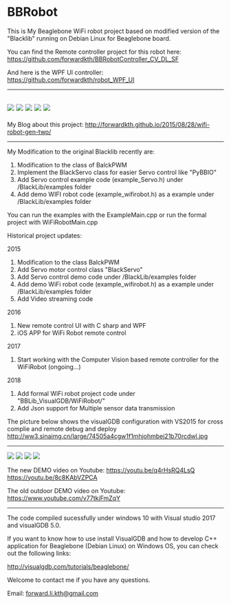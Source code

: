 # BBRobot
This is My Beaglebone WiFi robot project based on modified version of the "Blacklib" running on Debian Linux for Beaglebone board. 

You can find the Remote controller project for this robot here: https://github.com/forwardkth/BBRobotController_CV_DL_SF

And here is the WPF UI controller: https://github.com/forwardkth/robot_WPF_UI

-------------------------------------------------------------
![](http://ww4.sinaimg.cn/mw1024/74505a4cjw1f15bm3c82lj218g0xcqku.jpg)
![](https://wx4.sinaimg.cn/mw1024/74505a4cgy1fpvirumai6j23402c0e82.jpg)
![](https://wx2.sinaimg.cn/mw1024/74505a4cgy1fpvish1t10j23402c0kjm.jpg)
![](https://wx1.sinaimg.cn/mw1024/74505a4cgy1fpvis7nq6vj23402c0e82.jpg)
![](https://wx2.sinaimg.cn/mw1024/74505a4cgy1fpvira0vdvj21hw0sqk1f.jpg)
-------------------------------------------------------------

My Blog about this project: http://forwardkth.github.io/2015/08/28/wifi-robot-gen-two/ 

-------------------------------------------------------------

My Modification to the original Blacklib recently are:

1. Modification to the class of BalckPWM
2. Implement the BlackServo class for easier Servo control like "PyBBIO"
3. Add Servo control example code (example_Servo.h) under /BlackLib/examples folder
4. Add demo WIFI robot code (example_wifirobot.h) as a example under /BlackLib/examples folder

You can run the examples with the ExampleMain.cpp or run the formal project with WiFiRobotMain.cpp

Historical project updates:

2015
1. Modification to the class BalckPWM
2. Add Servo motor control class "BlackServo"
3. Add Servo control demo code under /BlackLib/examples folder
4. Add demo WiFi robot code (example_wifirobot.h) as a example under /BlackLib/examples folder
5. Add Video streaming code
		   
2016       
1. New remote control UI with C sharp and WPF
2. iOS APP for WiFi Robot remote control
		   
2017       
1. Start working with the Computer Vision based remote controller for the WiFiRobot (ongoing...)
    
2018       
1. Add formal WiFi robot project code under "BBLib_VisualGDB/WiFiRobot/"
2. Add Json support for Multiple sensor data transmission

The picture below shows the visualGDB configuration with VS2015 for cross complie and remote debug and deploy
http://ww3.sinaimg.cn/large/74505a4cgw1f1mhjohmbej21b70rcdwl.jpg

------------------------------------------------------------
![](http://ww2.sinaimg.cn/mw690/74505a4cgw1evho2onxwsj21kw16o7wh.jpg)
![](http://ww1.sinaimg.cn/mw690/74505a4cgw1evgrdvaux5j21kw16o1if.jpg)
![](http://ww2.sinaimg.cn/large/74505a4cgw1f7oypkop58j20ku0fmn0o.jpg)
![](http://ww4.sinaimg.cn/large/74505a4cgw1f7oyqnelgnj20qo0qo79n.jpg)

The new DEMO video on Youtube:
https://youtu.be/q4rHsRQ4LsQ
https://youtu.be/8c8KAbVZPCA

The old outdoor DEMO video on Youtube:
https://www.youtube.com/v77tkjFmZqY

------------------------------------------------------------
The code compiled sucessfully under windows 10 with Visual studio 2017 and visualGDB 5.0.

If you want to know how to use install VisualGDB and how to develop C++ application for Beaglebone (Debian Linux) 
on Windows OS, you can check out the following links:

http://visualgdb.com/tutorials/beaglebone/

Welcome to contact me if you have any questions.

Email: forward.li.kth@gmail.com

